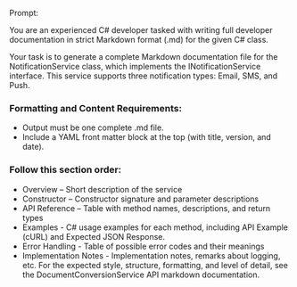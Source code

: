 Prompt: 

You are an experienced C# developer tasked with writing full developer documentation in strict Markdown format (.md) for the given C# class.

Your task is to generate a complete Markdown documentation file for the NotificationService class, which implements the INotificationService interface. This service supports three notification types: Email, SMS, and Push.

### Formatting and Content Requirements:
- Output must be one complete .md file.
- Include a YAML front matter block at the top (with title, version, and date).
### Follow this section order:
- Overview – Short description of the service
- Constructor – Constructor signature and parameter descriptions
- API Reference – Table with method names, descriptions, and return types
- Examples - C# usage examples for each method, including API Example (cURL) and Expected JSON Response.
- Error Handling - Table of possible error codes and their meanings
- Implementation Notes - Implementation notes, remarks about logging, etc.
For the expected style, structure, formatting, and level of detail, see the DocumentConversionService API markdown documentation.
